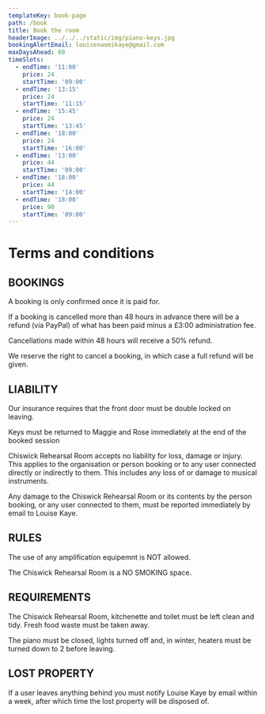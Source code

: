 ```yaml
---
templateKey: book-page
path: /book
title: Book the room
headerImage: ../../../static/img/piano-keys.jpg
bookingAlertEmail: louisenaomikaye@gmail.com
maxDaysAhead: 60
timeSlots:
  - endTime: '11:00'
    price: 24
    startTime: '09:00'
  - endTime: '13:15'
    price: 24
    startTime: '11:15'
  - endTime: '15:45'
    price: 24
    startTime: '13:45'
  - endTime: '18:00'
    price: 24
    startTime: '16:00'
  - endTime: '13:00'
    price: 44
    startTime: '09:00'
  - endTime: '18:00'
    price: 44
    startTime: '14:00'
  - endTime: '18:00'
    price: 90
    startTime: '09:00'
---
```

# Terms and conditions

## BOOKINGS

A booking is only confirmed once it is paid for.

If a booking is cancelled more than 48 hours in advance there will be a refund (via PayPal) of what has been paid minus a £3:00 administration fee.

Cancellations made within 48 hours will receive a 50% refund.

We reserve the right to cancel a booking, in which case a full refund will be given.

## LIABILITY

Our insurance requires that the front door must be double locked on leaving. 

Keys must be returned to Maggie and Rose immediately at the end of the booked session

Chiswick Rehearsal Room accepts no liability for loss, damage or injury.  This applies to the organisation or person booking or to any user connected directly or indirectly to them.  This includes any loss of or damage to musical instruments. 

Any damage to the Chiswick Rehearsal Room or its contents by the person booking, or any user connected to them, must be reported immediately by email to Louise Kaye.

## RULES

The use of any amplification equipemnt is NOT allowed.

The Chiswick Rehearsal Room is a NO SMOKING space.

## REQUIREMENTS

The  Chiswick Rehearsal Room,  kitchenette and toilet must be left clean and tidy.  Fresh food waste must be taken away.

The piano must be closed, lights turned off and, in winter, heaters must be turned down to 2 before leaving.

## LOST PROPERTY

If a user leaves anything behind you must notify Louise Kaye by email within a week, after which time the lost property will be disposed of.
